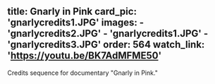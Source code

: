 title: Gnarly in Pink
card_pic: 'gnarlycredits1.JPG'
images:
    - 'gnarlycredits2.JPG'
    - 'gnarlycredits1.JPG'
    - 'gnarlycredits3.JPG'
order: 564
watch_link: 'https://youtu.be/BK7AdMFME50'
---

Credits sequence for documentary "Gnarly in Pink."
